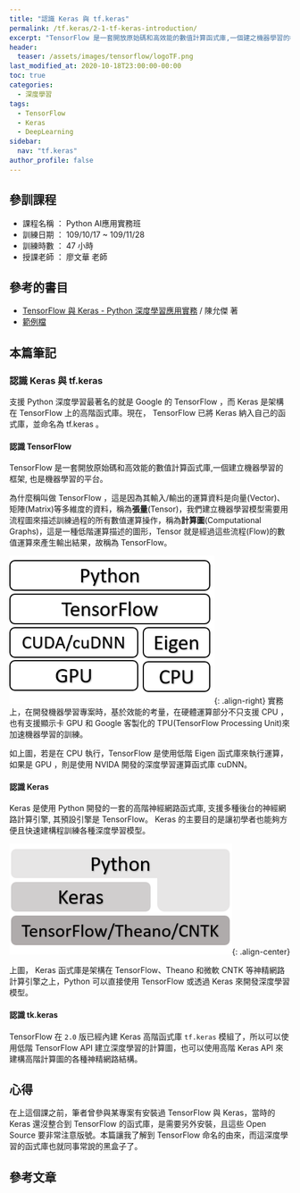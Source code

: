 ```yaml
---
title: "認識 Keras 與 tf.keras"
permalink: /tf.keras/2-1-tf-keras-introduction/
excerpt: "TensorFlow 是一套開放原始碼和高效能的數值計算函式庫,一個建之機器學習的框架, Keras 是使用 Python 開發的一套的高階神經網路函式庫, 支援多種後台的神經網路計算引擎, 其預設引擎是 TensorFlow。"
header:
  teaser: /assets/images/tensorflow/logoTF.png
last_modified_at: 2020-10-18T23:00:00-00:00
toc: true
categories:
  - 深度學習
tags:
  - TensorFlow
  - Keras
  - DeepLearning
sidebar:
  nav: "tf.keras"
author_profile: false
---
```


## 參訓課程
* 課程名稱 ： Python AI應用實務班
* 訓練日期 ： 109/10/17 ~ 109/11/28
* 訓練時數 ： 47 小時
* 授課老師 ： 廖文華 老師

## 參考的書目
* [TensorFlow 與 Keras - Python 深度學習應用實務](https://www.books.com.tw/products/0010831367) / 陳允傑 著
* [範例檔](https://www.flag.com.tw/DL.asp?F9744)

## 本篇筆記

### 認識 Keras 與 tf.keras

支援 Python 深度學習最著名的就是 Google 的 TensorFlow ，而 Keras 是架構在 TensorFlow 上的高階函式庫。現在， TensorFlow 已將 Keras 納入自己的函式庫，並命名為 tf.keras 。

#### 認識 TensorFlow

TensorFlow 是一套開放原始碼和高效能的數值計算函式庫,一個建立機器學習的框架, 也是機器學習的平台。

為什麼稱叫做 TensorFlow ，這是因為其輸入/輸出的運算資料是向量(Vector)、矩陣(Matrix)等多維度的資料，稱為**張量**(Tensor)，我們建立機器學習模型需要用流程圖來描述訓練過程的所有數值運算操作，稱為**計算圖**(Computational Graphs)，這是一種低階運算描述的圖形，Tensor 就是經過這些流程(Flow)的數值運算來產生輸出結果，故稱為 TensorFlow。 

![image-right](/assets/images/tensorflow/2-1-1-gpu-cpu.png){: .align-right}
實務上，在開發機器學習專案時，基於效能的考量，在硬體運算部分不只支援 CPU ，也有支援顯示卡 GPU 和 Google 客製化的 TPU(TensorFlow Processing Unit)來加速機器學習的訓練。

如上圖，若是在 CPU 執行，TensorFlow 是使用低階 Eigen 函式庫來執行運算，如果是 GPU ，則是使用 NVIDA 開發的深度學習運算函式庫 cuDNN。

#### 認識 Keras

Keras 是使用 Python 開發的一套的高階神經網路函式庫, 支援多種後台的神經網路計算引擎, 其預設引擎是 TensorFlow。 Keras 的主要目的是讓初學者也能夠方便且快速建構程訓練各種深度學習模型。

![image-center](/assets/images/tensorflow/2-1-2-keras.png){: .align-center}

上圖， Keras 函式庫是架構在 TensorFlow、Theano 和微軟 CNTK 等神精網路計算引擎之上，Python 可以直接使用 TensorFlow 或透過 Keras 來開發深度學習模型。

#### 認識 tk.keras

TensorFlow 在 `2.0` 版已經內建 Keras 高階函式庫 `tf.keras` 模組了，所以可以使用低階 TensorFlow API 建立深度學習的計算圖，也可以使用高階 Keras API 來建構高階計算圖的各種神精網路結構。

## 心得

在上這個課之前，筆者曾參與某專案有安裝過 TensorFlow 與 Keras，當時的 Keras 還沒整合到 TensorFlow 的函式庫，是需要另外安裝，且這些 Open Source 要非常注意版號。本篇讓我了解到 TensorFlow 命名的由來，而這深度學習的函式庫也就同事常說的黑盒子了。

## 參考文章
